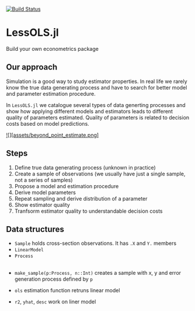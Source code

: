 [![Build Status](https://travis-ci.org/epogrebnyak/LessOLS.jl.svg?branch=master)](https://travis-ci.org/epogrebnyak/LessOLS.jl)

# LessOLS.jl
Build your own econometrics package


## Our approach

Simulation is a good way to study estimator properties. In real life 
we rarely know the true data generating process and have to search for 
better model and parameter estimation procedure. 

In `LessOLS.jl` we catalogue several types of data generting processes and show how applying different models and estimators leads to different quality of parameters estimated. 
Quality of parameters is related to decision costs based on model predictions. 

[![][assets/beyond_point_estimate.png]](https://twitter.com/PogrebnyakE/status/1071526723773194245)

## Steps

1. Define true data generating process (unknown in practice)
2. Create a sample of observations (we usually have just a single sample, not a series of samples) 
3. Propose a model and estimation procedure
4. Derive model parameters
5. Repeat sampling and derive distribution of a parameter
6. Show estimator quality 
7. Tranfsorm estimator quality to understandable decision costs


## Data structures

- `Sample` holds cross-section observations. It has `.X` and `Y.` members
- `LinearModel`  
- `Process`

## 
- `make_sample(p:Process, n::Int)` creates a sample with 
   x, y and error generation process defined by `p`

- `ols` estimation function retruns linear model 
- `r2`, `yhat`, `desc` work on liner model


